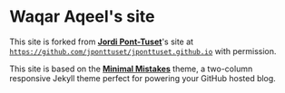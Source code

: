 # Waqar Aqeel's site
This site is forked from **[Jordi Pont-Tuset](http://jponttuset.cat)**'s site at [`https://github.com/jponttuset/jponttuset.github.io`]() with permission.


This site is based on the **[Minimal Mistakes](http://mmistakes.github.io/minimal-mistakes)** theme, a two-column responsive Jekyll theme perfect for powering your GitHub hosted blog.
